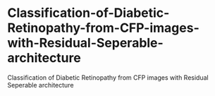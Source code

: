 # Classification-of-Diabetic-Retinopathy-from-CFP-images-with-Residual-Seperable-architecture
Classification of Diabetic  Retinopathy from CFP images with Residual Seperable architecture
